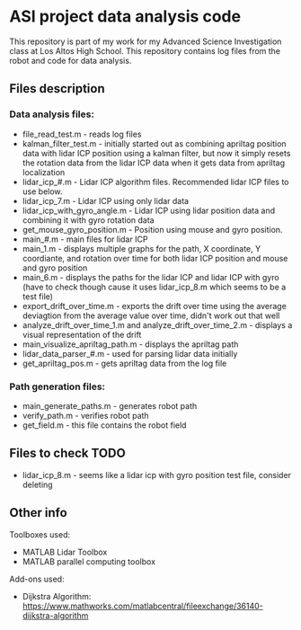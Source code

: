# ASI project data analysis code

This repository is part of my work for my Advanced Science Investigation class at Los Altos High School. This repository contains log files from the robot and code for data analysis.

## Files description

### Data analysis files:
- file_read_test.m - reads log files
- kalman_filter_test.m - initially started out as combining apriltag position data with lidar ICP position using a kalman filter, but now it simply resets the rotation data from the lidar ICP data when it gets data from apriltag localization
- lidar_icp_#.m - Lidar ICP algorithm files. Recommended lidar ICP files to use below.
- lidar_icp_7.m - Lidar ICP using only lidar data
- lidar_icp_with_gyro_angle.m - Lidar ICP using lidar position data and combining it with gyro rotation data
- get_mouse_gyro_position.m - Position using mouse and gyro position.
- main_#.m - main files for lidar ICP
- main_1.m - displays multiple graphs for the path, X coordinate, Y coordiante, and rotation over time for both lidar ICP position and mouse and gyro position
- main_6.m - displays the paths for the lidar ICP and lidar ICP with gyro (have to check though cause it uses lidar_icp_8.m which seems to be a test file)
- export_drift_over_time.m - exports the drift over time using the average deviagtion from the average value over time, didn't work out that well
- analyze_drift_over_time_1.m and analyze_drift_over_time_2.m - displays a visual representation of the drift
- main_visualize_apriltag_path.m - displays the apriltag path
- lidar_data_parser_#.m - used for parsing lidar data initially
- get_apriltag_pos.m - gets apriltag data from the log file

### Path generation files:
- main_generate_paths.m - generates robot path
- verify_path.m - verifies robot path
- get_field.m - this file contains the robot field

## Files to check TODO
- lidar_icp_8.m - seems like a lidar icp with gyro position test file, consider deleting

## Other info
Toolboxes used:
- MATLAB Lidar Toolbox
- MATLAB parallel computing toolbox

Add-ons used:
- Dijkstra Algorithm: https://www.mathworks.com/matlabcentral/fileexchange/36140-dijkstra-algorithm